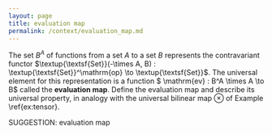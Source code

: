 ```yaml
---
layout: page
title: evaluation map
permalink: /context/evaluation_map.md
---
```

 The set $B^A$ of functions from a set $A$ to a set $B$ represents the contravariant functor $\textup{\textsf{Set}}(-\times A, B) : \textup{\textsf{Set}}^\mathrm{op} \to \textup{\textsf{Set}}$. The universal element for this representation is a function  $ \mathrm{ev} : B^A \times A \to B$ called the **evaluation map**. Define the evaluation map and describe its universal property, in analogy with the universal bilinear map $\otimes$ of Example \ref{ex:tensor}.


SUGGESTION: evaluation map